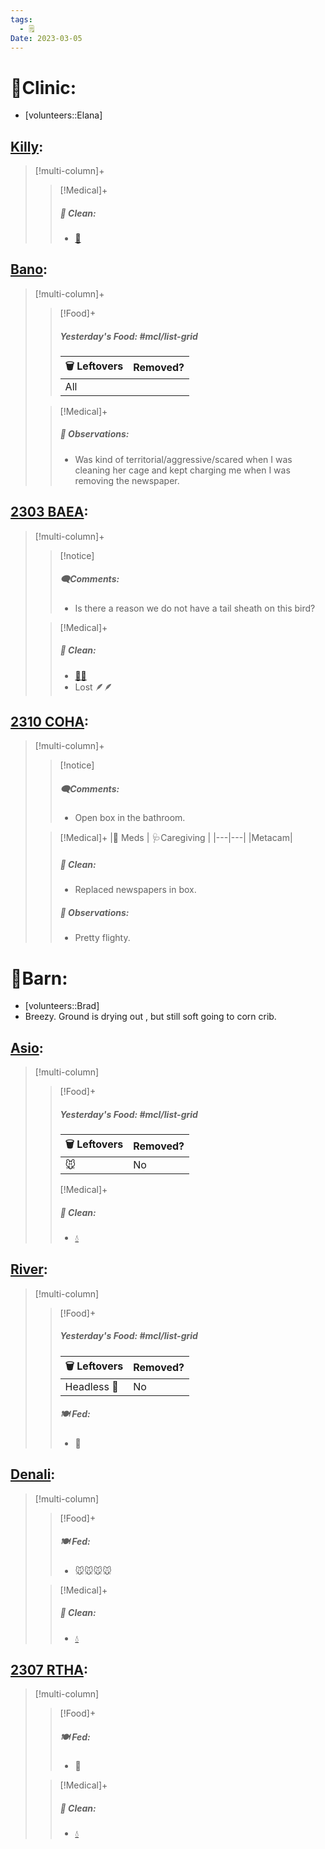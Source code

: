 ```yaml
---
tags:
  - 🗒️
Date: 2023-03-05
---
```


# 🏥Clinic:
- [volunteers::Elana]

## [Killy](../RARE%20Birds/Ed%20Birds/Killy.md):
> [!multi-column]+
>
>> [!Medical]+
>>##### 🫧 Clean:
>> - [🧽](../Admin/Codes/Scrubbed%20cage.md)

## [Bano](../RARE%20Birds/Ed%20Birds/Bano.md):
> [!multi-column]+
>
>> [!Food]+
>> ##### Yesterday's Food: #mcl/list-grid
>> |🗑️ Leftovers| Removed?
>> |---|---|
>>|All|
>
>> [!Medical]+
>> ##### 🔭 Observations:
>> - Was kind of territorial/aggressive/scared when I was cleaning her cage and kept charging me when I was removing the newspaper.

## [2303 BAEA](../RARE%20Birds/2303%20BAEA.md):
> [!multi-column]+
>
>> [!notice]
>> ##### 🗨️Comments:
>> - Is there a reason we do not have a tail sheath on this bird?
>
>> [!Medical]+
>>##### 🫧 Clean:
>> - [🧼➗](../Admin/Codes/Cleaned%20with%20divider.md)
>> - Lost 🪶🪶

## [2310 COHA](../RARE%20Birds/2310%20COHA.md):
> [!multi-column]+
>
>> [!notice]
>> ##### 🗨️Comments:
>> - Open box in the bathroom.
>
>> [!Medical]+
>> |💊 Meds | 🩺Caregiving |
>> |---|---|
>> |Metacam|
>>
>>##### 🫧 Clean:
>> - Replaced newspapers in box.
>>
>> ##### 🔭 Observations:
>> - Pretty flighty.

# 🏡Barn:
- [volunteers::Brad]
- Breezy. Ground is drying out , but still soft going to corn crib.

## [Asio](../RARE%20Birds/Ed%20Birds/Asio.md):
> [!multi-column]
>
>> [!Food]+
>> ##### Yesterday's Food: #mcl/list-grid
>> |🗑️ Leftovers| Removed?
>> |---|---|
>>|🐭|No
>>
>> [!Medical]+
>>##### 🫧 Clean:
>>- [💧](../Admin/Codes/Fresh%20water.md)

## [River](../RARE%20Birds/Ed%20Birds/River.md):
> [!multi-column]
>
>> [!Food]+
>> ##### Yesterday's Food: #mcl/list-grid
>> |🗑️ Leftovers| Removed?
>> |---|---|
>>|Headless 🐀|No
>>
>> ##### 🍽️ Fed:
>> - 🐀

## [Denali](../RARE%20Birds/Ed%20Birds/Denali.md):
> [!multi-column]
>
>> [!Food]+
>> ##### 🍽️ Fed:
>> - 🐭🐭🐭🐭
>
>> [!Medical]+
>>##### 🫧 Clean:
>>- [💧](../Admin/Codes/Fresh%20water.md)

## [2307 RTHA](../RARE%20Birds/2307%20RTHA.md):
> [!multi-column]
>
>> [!Food]+
>> ##### 🍽️ Fed:
>> - 🐀
>
>> [!Medical]+
>>##### 🫧 Clean:
>>- [💧](../Admin/Codes/Fresh%20water.md)

